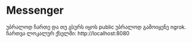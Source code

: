 # Messenger
უბრალოდ ჩართე და თუ გსურს იყოს public უბრალოდ გამოიყენე ngrok.
ჩართვა ლოკალურ ქსელში:
http://localhost:8080
